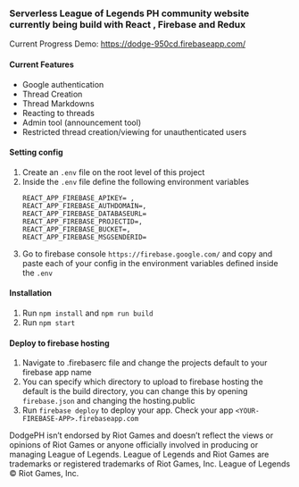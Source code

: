 

### Serverless League of Legends PH community website currently being build with React , Firebase and Redux

Current Progress Demo: https://dodge-950cd.firebaseapp.com/

#### Current Features
- Google authentication
- Thread Creation
- Thread Markdowns
- Reacting to threads
- Admin tool (announcement tool)
- Restricted thread creation/viewing for unauthenticated users


#### Setting config

1. Create an `.env` file on the root level of this project 
2. Inside the `.env` file define the following environment variables
    ```
    REACT_APP_FIREBASE_APIKEY= ,
    REACT_APP_FIREBASE_AUTHDOMAIN=,
    REACT_APP_FIREBASE_DATABASEURL=
    REACT_APP_FIREBASE_PROJECTID=,
    REACT_APP_FIREBASE_BUCKET=,
    REACT_APP_FIREBASE_MSGSENDERID=
    ```
3. Go to firebase console `https://firebase.google.com/` and copy and paste each of your config in the environment variables defined inside the `.env`

#### Installation

1. Run `npm install` and `npm run build`
2. Run `npm start` 

#### Deploy to firebase hosting

1. Navigate to .firebaserc file and change the projects default to your firebase app name
2. You can specify which directory to upload to firebase hosting the default is the build directory, you can change this by opening `firebase.json` and changing the hosting.public
3. Run `firebase deploy` to deploy your app. Check your app `<YOUR-FIREBASE-APP>.firebaseapp.com`


DodgePH isn’t endorsed by Riot Games and doesn’t reflect the views or opinions of Riot Games or anyone officially involved in producing or managing League of Legends. League of Legends and Riot Games are trademarks or registered trademarks of Riot Games, Inc. League of Legends © Riot Games, Inc.
